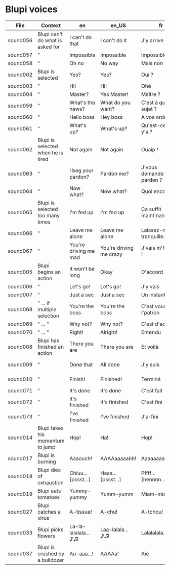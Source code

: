 # Blupi voices

| File     | Context                            | en                    | en_US                   | fr                      | de                  | pl (proposal)         |
| -------- | ---------------------------------- | --------------------- | ----------------------- | ----------------------- | ------------------- | --------------------- |
| sound056 | Blupi can't do what is asked for   | I can't do that       | I can't do it           | J'y arrive pas          | **?**               | Nie mogę tego zrobić  |
| sound057 | "                                  | Impossible            | Impossible              | Impossible              | **?**               | Niemożliwe            |
| sound058 | "                                  | Oh no                 | No way                  | Mais non                | Nein nein           | Nie ma mowy           |
| sound002 | Blupi is selected                  | Yes?                  | Yes?                    | Oui ?                   | Ja?                 | Tak?                  |
| sound003 | "                                  | Hi!                   | Hi!                     | Ohé                     | **?**               | Cześć!                |
| sound004 | "                                  | Master?               | Yes Master!             | Maître ?                | Meister?            | Tak szefie?           |
| sound059 | "                                  | What's the news?      | What do you want?       | C'est à quel sujet ?    | **?**               | W czym mogę pomóc?    |
| sound060 | "                                  | Hello boss            | Hey boss                | A vos ordres !          | **?**               | Cześć szefie!         |
| sound061 | "                                  | What's up?            | What's up?              | Qu'est-ce qu'y y'a ?    | Was ist los?        | Co tam?               |
| sound062 | Blupi is selected when he is tired | Not again             | Not again               | Ouaip !                 | **?**               | Tylko nie to          |
| sound063 | "                                  | I beg your pardon?    | Pardon me?              | J'vous demande pardon ? | Was ist los?!       | Przepraszam?          |
| sound064 | "                                  | Now what?             | Now what?               | Quoi encore !           | Jaa!                | I co teraz?           |
| sound065 | Blupi is selected too many times   | I'm fed up            | I'm fed up              | Ca suffit maint'nant.   | **?**               | Mam już dosyć         |
| sound066 | "                                  | Leave me alone        | Leave me alone          | Laissez-moi tranquille. | **?**               | Zostaw mnie w spokoju |
| sound067 | "                                  | You're driving me mad | You're driving me crazy | J'vais m'fâcher !       | **?**               | Denerwujesz mnie      |
| sound005 | Blupi begins an action             | It won't be long      | Okay                    | D'accord !              | Okay                | Okej                  |
| sound006 | "                                  | Let's go!             | Let's go!               | J'y vais                | **?**               | Idziemy!              |
| sound007 | "                                  | Just a sec            | Just a sec              | Un instant              | **?**               | Chwilunia             |
| sound068 | " ... if multiple selection        | You're the boss       | You're the boss         | C'est vous l'patron     | In Ordnung          | Ty jesteś tu szefem   |
| sound069 | " ... "                            | Why not?              | Why not?                | C'est d'accord          | Alles klar          | Czemu nie?            |
| sound070 | " ... "                            | Right!                | Alright!                | Entendu                 | **?**               | Jasne!                |
| sound008 | Blupi has finished an action       | There you are         | There you are           | Et voilà                | **?**               | I gotowe              |
| sound009 | "                                  | Done that             | All done                | J'y suis                | Fertig              | Wszystko zrobione     |
| sound010 | "                                  | Finish!               | Finished!               | Terminé                 | Ich bin fertig      | Już!                  |
| sound071 | "                                  | It's done             | It's done               | C'est fait              | **?**               | Zrobione              |
| sound072 | "                                  | It's finished         | It's finished           | C'est fini              | Fertig              | Skończone             |
| sound073 | "                                  | I've finished         | I've finished           | J'ai fini               | Ich bin fertig      | Skończyłem            |
| sound014 | Blupi takes his momentum to jump   | Hop!                  | Ha!                     | Hop!                    | Hop!                | Hop!                  |
| sound017 | Blupi is burning                   | Aaaouch!              | AAAAaaaaahh!            | Aaaaaaaahhhh...         | Aouaah-aouahh       | Ałłłć!                |
| sound018 | Blupi dies of exhaustion           | Chiuu...[pssst...]    | Haaa...[pssst...]       | Pffff...[hennnn...]     | Pffouuuu...         | Fiu...[pssst...]      |
| sound019 | Blupi eats tomatoes                | Yummy-yummy           | Yumm-yumm               | Miam-miam               | Miam-miam           | Mniam-mniam           |
| sound027 | Blupi catches a virus              | A-tissue!             | A-chu!                  | A-tchou!                | A-tchi!             | A-psik!               |
| sound033 | Blupi picks flowers                | La-la-lalalala... ♪♫  | Laa-lalala... ♪♫        | Lalalalala... ♪♫        | Laa-lalalalaa... ♪♫ | TROLOLOLOLO... ♪♫     |
| sound037 | Blupi is crushed by a bulldozer    | Au-aaa...!            | AAAAa!                  | Aie                     | Aouuuu...!          | Ajjj!                 |

